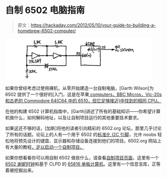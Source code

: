 # 自制 6502 电脑指南

> 原文：<https://hackaday.com/2012/05/10/your-guide-to-building-a-homebrew-6502-computer/>

![](img/c63a0948a3161a52f1de6bf6589e16de.png "clock")

如果你曾经考虑过使用裸机，从零开始建造一台自制电脑，[Garth Wilson]为 6502 提供了一个很好的[入门，这是在苹果[ computers，BBC Micros，Vic-20s 和古老的 Commodore 64(C64 中的 6510，但它足够接近)中找到的相同 CPU。](http://wilsonminesco.com/6502primer/index.html)

在他的构建 6502 计算机指南中，[Garth]讲述了所有的基础知识——你希望计算机做什么，如何解码地址，以及让自制项目运行的其他重要技术要求。

如果这还不够的话，[加斯]将他的读者引向精彩的 6502.org 论坛，那里几乎讨论了所有的话题。论坛上的人有一个用于 6502 的[标准化 I2C 引脚](http://forum.6502.org/viewtopic.php?f=4&t=2155)，允许 noobs 轻松地将预先设计的键盘、显示器和存储设备连接到他们的项目。6502.org 网站上有大量的教程[，足以启动一个自制项目。](http://www.6502.org/tutorials/)

如果你想看看你可以用自制 6502 做些什么，请查看[自制项目页面](http://6502.org/homebuilt)，这里有一个 [6502 谢妮时钟](http://6502.org/homebuilt)和基于 CLPD 的 [65816 单板计算机](http://www.pc65816.de/en/index.html)。这里有一个信息宝库，正等着被挖掘出来。